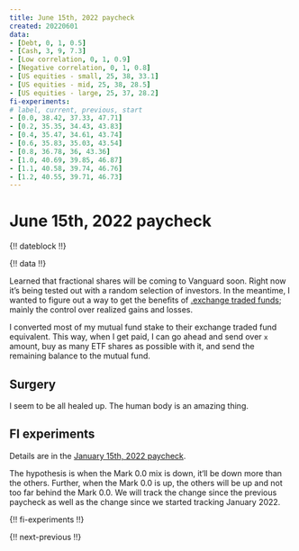 ```yaml
---
title: June 15th, 2022 paycheck
created: 20220601
data:
- [Debt, 0, 1, 0.5]
- [Cash, 3, 9, 7.3]
- [Low correlation, 0, 1, 0.9]
- [Negative correlation, 0, 1, 0.8]
- [US equities - small, 25, 38, 33.1]
- [US equities - mid, 25, 38, 28.5]
- [US equities - large, 25, 37, 28.2]
fi-experiments:
# label, current, previous, start
- [0.0, 38.42, 37.33, 47.71]
- [0.2, 35.35, 34.43, 43.83]
- [0.4, 35.47, 34.61, 43.74]
- [0.6, 35.83, 35.03, 43.54]
- [0.8, 36.78, 36, 43.36]
- [1.0, 40.69, 39.85, 46.87]
- [1.1, 40.58, 39.74, 46.76]
- [1.2, 40.55, 39.71, 46.73]
---
```


# June 15th, 2022 paycheck

{!! dateblock !!}

{!! data !!}

Learned that fractional shares will be coming to Vanguard soon. Right now it’s being tested out with a random selection of investors. In the meantime, I wanted to figure out a way to get the benefits of [.exchange traded funds](ETFs); mainly the control over realized gains and losses.

I converted most of my
mutual fund stake to their exchange traded fund equivalent. This way, when I get paid, I can go ahead and send over `x` amount, buy as many ETF shares as possible with it, and send the remaining balance to the mutual fund.

## Surgery

I seem to be all healed up. The human body is an amazing thing.

## FI experiments 

Details are in the [January 15th, 2022 paycheck](https://joshbruce.com/finances/building-wealth-paycheck-to-paycheck/20220115/#fi-experiments).

The hypothesis is when the Mark 0.0 mix is down, it‘ll be down more than the others. Further, when the Mark 0.0 is up, the others will be up and not too far behind the Mark 0.0. We will track the change since the previous paycheck as well as the change since we started tracking January 2022.

{!! fi-experiments !!}

{!! next-previous !!}
